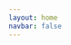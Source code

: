 ```yaml
---
layout: home
navbar: false
---
```


<script setup>
import ResetPassword from './components/reset-password/reset-password.vue';
</script>

<ResetPassword></ResetPassword>
